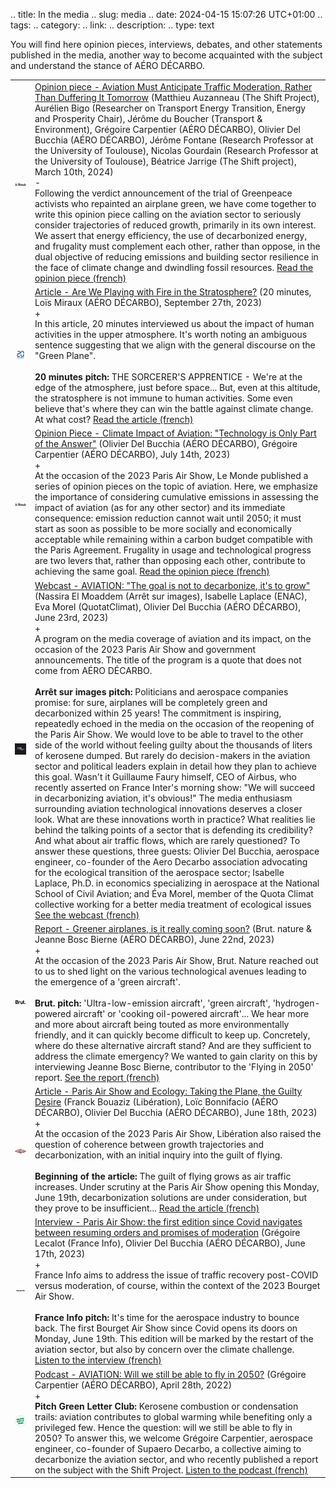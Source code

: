 .. title: In the media
.. slug: media
.. date: 2024-04-15 15:07:26 UTC+01:00
.. tags: 
.. category: 
.. link: 
.. description: 
.. type: text


You will find here opinion pieces, interviews, debates, and other statements published in the media, another way to become acquainted with the subject and understand the stance of AÉRO DÉCARBO.

<table>
    <tr>
        <td class="image-cell">
            <a href=https://www.lemonde.fr/ target=_blank>
                <img src="/images/logo_LeMonde.webp" class="ad_img_bullet_point" alt="Le Monde">
            </a>
        </td>
        <td class="content-cell">
            <a href=https://www.lemonde.fr/idees/article/2024/03/10/nous-appelons-airbus-safran-air-france-aeroports-de-paris-a-envisager-publiquement-une-reduction-du-trafic-aerien_6221196_3232.html target=_blank>Opinion piece - Aviation Must Anticipate Traffic Moderation, Rather Than Duffering It Tomorrow</a>
            <span class="ad_ref">(Matthieu Auzanneau (The Shift Project), Aurélien Bigo (Researcher on Transport Energy Transition, Energy and Prosperity Chair), Jérôme du Boucher (Transport & Environment), Grégoire Carpentier (AÉRO DÉCARBO), Olivier Del Bucchia (AÉRO DÉCARBO), Jérôme Fontane (Research Professor at the University of Toulouse), Nicolas Gourdain (Research Professor at the University of Toulouse), Béatrice Jarrige (The Shift project), March 10th, 2024)</span>
            <div class="accordion-section">
                <div class="accordion-header">-</div>
                <div class="accordion-content ad_preview active">
                Following the verdict announcement of the trial of Greenpeace activists who repainted an airplane green, we have come together to write this opinion piece calling on the aviation sector to seriously consider trajectories of reduced growth, primarily in its own interest. We assert that energy efficiency, the use of decarbonized energy, and frugality must complement each other, rather than oppose, in the dual objective of reducing emissions and building sector resilience in the face of climate change and dwindling fossil resources. <a href=https://www.lemonde.fr/idees/article/2024/03/10/nous-appelons-airbus-safran-air-france-aeroports-de-paris-a-envisager-publiquement-une-reduction-du-trafic-aerien_6221196_3232.html target="_blank">Read the opinion piece (french)</a>
                </div>
            </div>
        </td>
    <tr>
        <td class="image-cell">
            <a href=https://www.20minutes.fr/ target=_blank>
                <img src="/images/logo_20minutes.webp" class="ad_img_bullet_point" alt="20 minutes">
            </a>
        </td>
        <td class="content-cell">
            <a href=https://www.20minutes.fr/planete/rechauffement-climatique/4052230-20230927-supersoniques-geo-ingenierie-solaire-joue-feu-stratosphere target=_blank>Article - Are We Playing with Fire in the Stratosphere?</a>
            <span class="ad_ref">(20 minutes, Loïs Miraux (AÉRO DÉCARBO), September 27th, 2023)</span>
            <div class="accordion-section">
                <div class="accordion-header">+</div>
                <div class="accordion-content ad_preview">
                In this article, 20 minutes interviewed us about the impact of human activities in the upper atmosphere. It's worth noting an ambiguous sentence suggesting that we align with the general discourse on the "Green Plane".
                <br><br>
                <strong>20 minutes pitch:</strong> THE SORCERER'S APPRENTICE - We're at the edge of the atmosphere, just before space... But, even at this altitude, the stratosphere is not immune to human activities. Some even believe that's where they can win the battle against climate change. At what cost? <a href=https://www.20minutes.fr/planete/rechauffement-climatique/4052230-20230927-supersoniques-geo-ingenierie-solaire-joue-feu-stratosphere target="_blank">Read the article (french)</a>
                </div>
            </div>
        </td>
    <tr>
    <tr>
        <td class="image-cell">
            <a href=https://www.lemonde.fr/ target=_blank>
                <img src="/images/logo_LeMonde.webp" class="ad_img_bullet_point" alt="Le Monde">
            </a>
        </td>
        <td class="content-cell">
            <a href=https://www.lemonde.fr/idees/article/2023/07/14/impact-climatique-de-l-avion-la-technologie-n-est-qu-une-partie-de-la-reponse_6181971_3232.html#xtor=AL-32280270-%5Bdefault%5D-%5Bios%5D target=_blank>Opinion Piece - Climate Impact of Aviation: "Technology is Only Part of the Answer"</a>
            <span class="ad_ref">(Olivier Del Bucchia (AÉRO DÉCARBO), Grégoire Carpentier (AÉRO DÉCARBO), July 14th, 2023)</span>
            <div class="accordion-section">
                <div class="accordion-header">+</div>
                <div class="accordion-content ad_preview">
               At the occasion of the 2023 Paris Air Show, Le Monde published a series of opinion pieces on the topic of aviation. Here, we emphasize the importance of considering cumulative emissions in assessing the impact of aviation (as for any other sector) and its immediate consequence: emission reduction cannot wait until 2050; it must start as soon as possible to be more socially and economically acceptable while remaining within a carbon budget compatible with the Paris Agreement. Frugality in usage and technological progress are two levers that, rather than opposing each other, contribute to achieving the same goal. <a href=https://www.lemonde.fr/idees/article/2023/07/14/impact-climatique-de-l-avion-la-technologie-n-est-qu-une-partie-de-la-reponse_6181971_3232.html#xtor=AL-32280270-%5Bdefault%5D-%5Bios%5D target="_blank">Read the opinion piece (french)</a>
                </div>
            </div>
        </td>
    <tr>
        <td class="image-cell">
            <a href=https://www.arretsurimages.net/ target=_blank>
                <img src="/images/logo_ArretSurImages.webp" class="ad_img_bullet_point" alt="Arrêt sur images">
            </a>
        </td>
        <td class="content-cell">
            <a href=https://www.arretsurimages.net/emissions/arret-sur-images/secteur-aerien-lobjectif-nest-pas-de-decarboner-cest-de-croitre target=_blank>Webcast - AVIATION: "The goal is not to decarbonize, it's to grow"</a>
            <span class="ad_ref">(Nassira El Moaddem (Arrêt sur images), Isabelle Laplace (ENAC), Eva Morel (QuotatClimat), Olivier Del Bucchia (AÉRO DÉCARBO), June 23rd, 2023)</span>
            <div class="accordion-section">
                <div class="accordion-header">+</div>
                <div class="accordion-content ad_preview">
                A program on the media coverage of aviation and its impact, on the occasion of the 2023 Paris Air Show and government announcements. The title of the program is a quote that does not come from AÉRO DÉCARBO.
                <br> <br>
                <strong>Arrêt sur images pitch:</strong> Politicians and aerospace companies promise: for sure, airplanes will be completely green and decarbonized within 25 years! The commitment is inspiring, repeatedly echoed in the media on the occasion of the reopening of the Paris Air Show. We would love to be able to travel to the other side of the world without feeling guilty about the thousands of liters of kerosene dumped. But rarely do decision-makers in the aviation sector and political leaders explain in detail how they plan to achieve this goal. Wasn't it Guillaume Faury himself, CEO of Airbus, who recently asserted on France Inter's morning show: "We will succeed in decarbonizing aviation, it's obvious!" The media enthusiasm surrounding aviation technological innovations deserves a closer look. What are these innovations worth in practice? What realities lie behind the talking points of a sector that is defending its credibility? And what about air traffic flows, which are rarely questioned? To answer these questions, three guests: Olivier Del Bucchia, aerospace engineer, co-founder of the Aero Decarbo association advocating for the ecological transition of the aerospace sector; Isabelle Laplace, Ph.D. in economics specializing in aerospace at the National School of Civil Aviation; and Éva Morel, member of the Quota Climat collective working for a better media treatment of ecological issues <a href=https://www.arretsurimages.net/emissions/arret-sur-images/secteur-aerien-lobjectif-nest-pas-de-decarboner-cest-de-croitre target="_blank">See the webcast (french)</a>
                </div>
            </div>
        </td>
    <tr>
    <tr>
        <td class="image-cell">
            <a href=https://www.brut.media/us target=_blank>
                <img src="/images/logo_Brut.webp" class="ad_img_bullet_point" alt="Brut">
            </a>
        </td>
        <td class="content-cell">
            <a href=https://www.brut.media/us/nature/les-avions-propres-c-est-vraiment-pour-bientot--f4c2fc04-4ffb-4b07-84b0-22ff9e8aaac5 target=_blank>Report - Greener airplanes, is it really coming soon?</a>
            <span class="ad_ref">(Brut. nature & Jeanne Bosc Bierne (AÉRO DÉCARBO), June 22nd, 2023)</span>
            <div class="accordion-section">
                <div class="accordion-header">+</div>
                <div class="accordion-content ad_preview">
               At the occasion of the 2023 Paris Air Show, Brut. Nature reached out to us to shed light on the various technological avenues leading to the emergence of a 'green aircraft'.
               <br><br>
               <strong>Brut. pitch:</strong> 'Ultra-low-emission aircraft', 'green aircraft', 'hydrogen-powered aircraft' or 'cooking oil-powered aircraft'... We hear more and more about aircraft being touted as more environmentally friendly, and it can quickly become difficult to keep up. Concretely, where do these alternative aircraft stand? And are they sufficient to address the climate emergency? We wanted to gain clarity on this by interviewing Jeanne Bosc Bierne, contributor to the 'Flying in 2050' report. <a href=https://www.brut.media/us/nature/les-avions-propres-c-est-vraiment-pour-bientot--f4c2fc04-4ffb-4b07-84b0-22ff9e8aaac5 target="_blank">See the report (french)</a>
                </div>
            </div>
        </td>
    <tr>
        <td class="image-cell">
            <a href=https://www.liberation.fr/ target=_blank>
                <img src="/images/logo_Liberation.webp" class="ad_img_bullet_point" alt="Libération">
            </a>
        </td>
        <td class="content-cell">
            <a href=https://www.liberation.fr/economie/avion-et-ecologie-decalage-imminent-20230618_2JMN4DT6VRCQLCL7V76OD6OM7Y target=_blank>Article - Paris Air Show and Ecology: Taking the Plane, the Guilty Desire</a>
            <span class="ad_ref">(Franck Bouaziz (Libération), Loïc Bonnifacio (AÉRO DÉCARBO), Olivier Del Bucchia (AÉRO DÉCARBO), June 18th, 2023)</span>
            <div class="accordion-section">
                <div class="accordion-header">+</div>
                <div class="accordion-content ad_preview">
                At the occasion of the 2023 Paris Air Show, Libération also raised the question of coherence between growth trajectories and decarbonization, with an initial inquiry into the guilt of flying.
                <br><br>
                <strong>Beginning of the article:</strong> The guilt of flying grows as air traffic increases. Under scrutiny at the Paris Air Show opening this Monday, June 19th, decarbonization solutions are under consideration, but they prove to be insufficient... <a href=https://www.liberation.fr/economie/avion-et-ecologie-decalage-imminent-20230618_2JMN4DT6VRCQLCL7V76OD6OM7Y target="_blank">Read the article (french)</a>
                </div>
            </div>
        </td>
    <tr>
    <tr>
        <td class="image-cell">
            <a href=https://www.francetvinfo.fr/ target=_blank>
                <img src="/images/logo_FranceInfo.webp" class="ad_img_bullet_point" alt="France Info">
            </a>
        </td>
        <td class="content-cell">
            <a href=https://www.francetvinfo.fr/replay-radio/le-choix-franceinfo/salon-du-bourget-la-premiere-edition-depuis-le-covid-navigue-entre-reprise-des-commandes-et-promesses-de-sobriete_5864189.html target=_blank>Interview - Paris Air Show: the first edition since Covid navigates between resuming orders and promises of moderation</a>
            <span class="ad_ref">(Grégoire Lecalot (France Info), Olivier Del Bucchia (AÉRO DÉCARBO), June 17th, 2023)</span>
            <div class="accordion-section">
                <div class="accordion-header">+</div>
                <div class="accordion-content ad_preview">
                France Info aims to address the issue of traffic recovery post-COVID versus moderation, of course, within the context of the 2023 Bourget Air Show.
                <br><br>
                <strong>France Info pitch:</strong> It's time for the aerospace industry to bounce back. The first Bourget Air Show since Covid opens its doors on Monday, June 19th. This edition will be marked by the restart of the aviation sector, but also by concern over the climate challenge. <a href=https://www.francetvinfo.fr/replay-radio/le-choix-franceinfo/salon-du-bourget-la-premiere-edition-depuis-le-covid-navigue-entre-reprise-des-commandes-et-promesses-de-sobriete_5864189.html target="_blank">Listen to the interview (french)</a>
                </div>
            </div>
        </td>
    <tr>
        <td class="image-cell">
            <a href=https://greenletterclub.fr/ target=_blank>
                <img src="/images/logo_GreenLetterClub.webp" class="ad_img_bullet_point" alt="Green Letter Club">
            </a>
        </td>
        <td class="content-cell">
            <a href=https://greenletterclub.fr/podcast/episode-31 target=_blank>Podcast - AVIATION: Will we still be able to fly in 2050?</a>
            <span class="ad_ref">(Grégoire Carpentier (AÉRO DÉCARBO), April 28th, 2022)</span>
            <div class="accordion-section">
                <div class="accordion-header">+</div>
                <div class="accordion-content ad_preview">
                <strong>Pitch Green Letter Club:</strong> Kerosene combustion or condensation trails: aviation contributes to global warming while benefiting only a privileged few. Hence the question: will we still be able to fly in 2050? To answer this, we welcome Grégoire Carpentier, aerospace engineer, co-founder of Supaero Decarbo, a collective aiming to decarbonize the aviation sector, and who recently published a report on the subject with the Shift Project.  <a href=https://greenletterclub.fr/podcast/episode-31 target="_blank">Listen to the podcast (french)</a>
                </div>
            </div>
        </td>
    <tr>
   
</table>